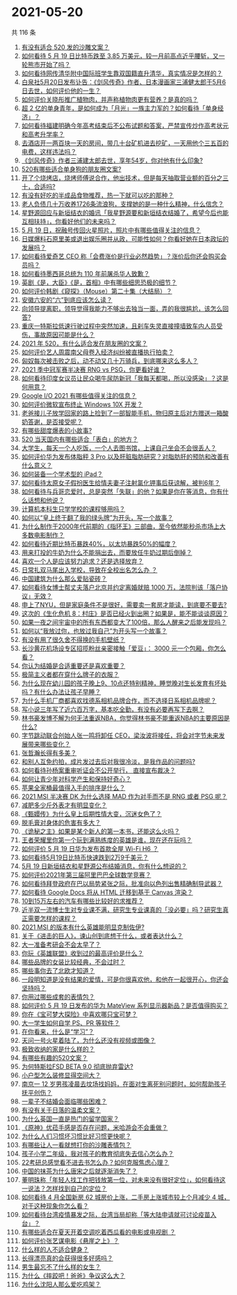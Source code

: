 # 2021-05-20

共 116 条

<!-- BEGIN -->
<!-- 最后更新时间 Thu May 20 2021 13:13:54 GMT+0800 (China Standard Time) -->

1. [有没有适合 520 发的沙雕文案？](https://www.zhihu.com/question/459974994)
2. [如何看待 5 月 19 日比特币跌至 3.85
   万美元，较一月前高点近乎腰斩，又一轮熊市开始了吗？](https://www.zhihu.com/question/460308534)
3. [如何看待网传清华附中国际班学生靠双国籍直升清华，真实情况是怎样的？](https://www.zhihu.com/question/460168268)
4. [白泉社5月20日发布讣告：《剑风传奇》作者、日本漫画家三浦健太郎于5月6日去世，如何评价他的一生？](https://www.zhihu.com/question/460444593)
5. [如何评价关晓彤推广植物肉，并声称植物肉更有营养？是真的吗？](https://www.zhihu.com/question/460278107)
6. [超 2
   亿的单身青年，是如何成为「月光」一族主力军的？如何看待「单身经济」？](https://www.zhihu.com/question/459406857)
7. [如何看待福建明确今年高考结束后不公布试题和答案，严禁宣传炒作高考状元和高考升学率？](https://www.zhihu.com/question/460191650)
8. [去酒店开一两百块一天的房间，带几十台矿机进去挖矿，一天用他个三五百的电费，这样违法吗？](https://www.zhihu.com/question/460015320)
9. [《剑风传奇》作者三浦建太郎去世，享年54岁，你对他有什么印象?](https://www.zhihu.com/question/460444895)
10. [520有哪些适合单身狗的朋友圈文案?](https://www.zhihu.com/question/395928334)
11. [开了个烧烤店，烧烤师傅说合作，他出技术，但是每天抽取营业额的百分之三十，合适吗?](https://www.zhihu.com/question/456743652)
12. [有没有好吃的半成品食物推荐，热一下就可以吃的那种？](https://www.zhihu.com/question/448200772)
13. [老人负债几十万收养1726条流浪狗，支撑她的是一种什么精神，什么信念？](https://www.zhihu.com/question/460077629)
14. [星野源回应与新垣结衣的婚讯「我星野源要和新垣结衣结婚了，希望今后也能互相扶持」，你看好他们的未来吗？](https://www.zhihu.com/question/460305511)
15. [5 月 19
    日，祝融号传回火星照片，照片中有哪些值得关注的信息？](https://www.zhihu.com/question/460335836)
16. [日媒爆料石原里美或退出娱乐圈并从政，可能性如何？你看好她在日本政坛的发展吗？](https://www.zhihu.com/question/460302496)
17. [如何看待爱奇艺 CEO
    称「会费涨价是行业必然趋势」？涨价后你还会购买会员吗？](https://www.zhihu.com/question/460286842)
18. [如何看待墨西哥总统为 110 年前屠杀华人致歉？](https://www.zhihu.com/question/460080688)
19. [英剧《是，大臣》《是，首相》中有哪些细思恐极的细节？](https://www.zhihu.com/question/299260527)
20. [如何评价韩剧《窥探》（Mouse）第二十集（大结局）？](https://www.zhihu.com/question/460208540)
21. [安徽六安的“六”到底应该怎么读？](https://www.zhihu.com/question/460251582)
22. [向领导提离职，领导觉得我能力不够出去独当一面，弄的我很尴尬，该怎么回答?](https://www.zhihu.com/question/452663695)
23. [重庆一特斯拉低速行驶过程中突然加速，且刹车失灵直接撞墙致车内人员受伤，事故原因可能是什么？](https://www.zhihu.com/question/460318919)
24. [2021 年 520，有什么适合发在朋友圈的文案？](https://www.zhihu.com/question/459045257)
25. [如何评价艺人周震南父母卷入经济纠纷被直播执行拍卖？](https://www.zhihu.com/question/460297936)
26. [匈奴每次被击败之后，动不动又几十万骑兵，到底哪来这么多人？](https://www.zhihu.com/question/459734790)
27. [2021 季中冠军赛半决赛 RNG vs PSG，你更看好谁？](https://www.zhihu.com/question/460268580)
28. [如何看待印度女议员让民众喝牛尿防新冠「我每天都喝，所以没感染」？这是何用意？](https://www.zhihu.com/question/460070125)
29. [Google I/O 2021 有哪些值得关注的信息？](https://www.zhihu.com/question/459572700)
30. [如何评价微软宣布终止 Windows 10X 开发？](https://www.zhihu.com/question/460253008)
31. [老爸接儿子放学回家的路上捡到了一部智能手机，物归原主后对方赠送一箱酸奶答谢，是否接受呢？](https://www.zhihu.com/question/459438665)
32. [有哪些甜度爆表的小故事?](https://www.zhihu.com/question/375026587)
33. [520 当天国内有哪些适合「表白」的地方？](https://www.zhihu.com/question/459935634)
34. [大学生，每天一个人吃饭，一个人去图书馆，上课自己坐会不会很丢人？](https://www.zhihu.com/question/456048288)
35. [如何评价华为发布体脂秤 3 Pro
    以及肝脏脂肪研究？对脂肪肝的预防和改善有什么意义？](https://www.zhihu.com/question/460306616)
36. [如何装备一个学术型的 iPad？](https://www.zhihu.com/question/22578656)
37. [如何看待太原女子假扮医生给情夫妻子注射氯化钾事后获谅解，被判6年？](https://www.zhihu.com/question/460225330)
38. [如何看待与兵哥恋爱时，总是突然「失联」的他？如果是你在等消息，你有什么话想和他说？](https://www.zhihu.com/question/456674587)
39. [计算机本科生只学学校的课程够用吗？](https://www.zhihu.com/question/338927645)
40. [如何以“皇上终于翻了我的绿头牌”为开头，写一个故事？](https://www.zhihu.com/question/444251691)
41. [为什么制作于2000年代前期的《指环王》三部曲，至今依然能秒杀市场上大多数电影制作？](https://www.zhihu.com/question/36509150)
42. [如何看待近期比特币暴跌40%，以太坊暴跌50%的幅度？](https://www.zhihu.com/question/460358717)
43. [用来打投的牛奶为什么不能捐出去，而要放任牛奶过期后倒掉？](https://www.zhihu.com/question/457869965)
44. [喜欢一个人是应该努力追求？还是选择放弃？](https://www.zhihu.com/question/459664603)
45. [日常扎双马尾出入学校，导致在全校出名怎么办 ？](https://www.zhihu.com/question/296691549)
46. [中国建筑为什么那么爱贴瓷砖？](https://www.zhihu.com/question/21423128)
47. [如何看待女博士帮丈夫落户北京并约定离婚就赔 1000
    万，法院判该「落户协议」无效？](https://www.zhihu.com/question/460283594)
48. [申上了NYU，但是家庭条件不是很好，需要卖一套房才能读，到底要不要去?](https://www.zhihu.com/question/366070430)
49. [这次的《生化危机
    8：村庄》是否已经火到出圈？如果是，能不能谈谈原因？](https://www.zhihu.com/question/458953377)
50. [如果一夜之间宇宙中的所有东西都变大了100倍，那么人醒来之后能发现吗？](https://www.zhihu.com/question/287131013)
51. [如何以“我放过你，也放过我自己”为开头写一个故事？](https://www.zhihu.com/question/450418421)
52. [有没有用了很久舍不得换的手机壁纸？](https://www.zhihu.com/question/305114445)
53. [长沙黄花机场设专区招揽粉丝亲密接触「爱豆」： 3000
    元一个包厢，你怎么看？](https://www.zhihu.com/question/459232379)
54. [你认为结婚是合适重要还是喜欢重要？](https://www.zhihu.com/question/454492946)
55. [极简主义者都在穿什么牌子的衣服？](https://www.zhihu.com/question/439287256)
56. [为什么现在幼儿园的孩子晚上9、10点还特别精神，睡觉晚对生长发育有坏处吗？有什么办法让孩子早睡？](https://www.zhihu.com/question/459339958)
57. [为什么手机厂商都喜欢找德系相机品牌合作，而不选择日系相机品牌呢？](https://www.zhihu.com/question/459953910)
58. [写小说三年写了近六百万字，基本吃全勤，有没有必要再写下去啊？](https://www.zhihu.com/question/436659113)
59. [林书豪发博不解为何无法重返NBA，你觉得林书豪不能重返NBA的主要原因是什么?](https://www.zhihu.com/question/460240591)
60. [字节跳动联合创始人张一鸣将卸任
    CEO，梁汝波将接任，将会对字节未来发展带来哪些变化？](https://www.zhihu.com/question/460433898)
61. [张哲瀚长得有多美？](https://www.zhihu.com/question/459064765)
62. [和别人互免约拍，成片发过去后对我很冷淡，是我作品的问题吗?](https://www.zhihu.com/question/454019532)
63. [如何看待孙杨案重审听证会不公开举行， 直接宣布裁决？](https://www.zhihu.com/question/460075107)
64. [如何让青少年对科学产生和保持好奇心？](https://www.zhihu.com/question/459949897)
65. [苹果全家桶最值得入手的排序是什么？](https://www.zhihu.com/question/453146906)
66. [2021 MSI 半决赛 DK 为什么选择 MAD 作为对手而不是 RNG 或者 PSG
    呢？](https://www.zhihu.com/question/460223247)
67. [减肥多少斤外表才有明显变化？](https://www.zhihu.com/question/370480474)
68. [《甄嬛传》为什么皇上后期性情大变，沉迷女色了？](https://www.zhihu.com/question/459465312)
69. [脱毛膏对身体的危害有多大？](https://www.zhihu.com/question/21700375)
70. [《诡秘之主》如果是某个新人的第一本书，还能这么火吗？](https://www.zhihu.com/question/431797049)
71. [王者荣耀里你第一个玩到满熟练度的英雄是谁，现在还在玩吗？](https://www.zhihu.com/question/459741677)
72. [如何评价 5 月 19 日华为发布首款全屋 Wi-Fi H6 ？](https://www.zhihu.com/question/460306867)
73. [如何看待5月19日比特币快速跌到2万9千美元？](https://www.zhihu.com/question/460304119)
74. [5月 19 日新垣结衣和星野源公布结婚消息，你有什么想说的？](https://www.zhihu.com/question/460300576)
75. [如何评价2021年第三届阿里巴巴全球数学竞赛？](https://www.zhihu.com/question/459652793)
76. [如何看待拜登政府在巴以局势紧张之际，批准向以色列出售精确制导武器？](https://www.zhihu.com/question/460005223)
77. [如何看待 Google Docs 将从 HTML 迁移到基于 Canvas
    渲染？](https://www.zhihu.com/question/459251463)
78. [10到15万左右的汽车有哪些比较好的求推荐？](https://www.zhihu.com/question/265777506)
79. [近半双一流博士生对专业课不满，研究生专业课真的「没必要」吗？研究生真正需要怎样的课程？](https://www.zhihu.com/question/460069147)
80. [2021 MSI 的版本有什么英雄能明显克制佐伊?](https://www.zhihu.com/question/460053887)
81. [关于《进击的巨人》，谏山创到底想干什么，或者表达什么？](https://www.zhihu.com/question/453504802)
82. [大一准备考研会不会太早了？](https://www.zhihu.com/question/307998976)
83. [你玩《英雄联盟》收到过的最高评价是什么？](https://www.zhihu.com/question/423618604)
84. [哪些品牌的女装比较经典，不会过时？](https://www.zhihu.com/question/26497762)
85. [哪些事你去了北欧才知道？](https://www.zhihu.com/question/313042878)
86. [一段明知道是没有结果的爱情，可是你很喜欢他，和他在一起很开心，你还会坚持吗？](https://www.zhihu.com/question/455741920)
87. [你用过哪些成套的表情包？](https://www.zhihu.com/question/309075180)
88. [如何评价 5 月 19 日发布的华为 MateView
    系列显示器新品？是否值得购买？](https://www.zhihu.com/question/460301000)
89. [你在《宝可梦大探险》中喜欢哪只宝可梦？](https://www.zhihu.com/question/459179528)
90. [大一学生如何自学 PS、PR 等软件？](https://www.zhihu.com/question/350255171)
91. [在你看来，什么是“学习”？](https://www.zhihu.com/question/20190827)
92. [天问一号火星着陆了，为什么还没有视频或图像？](https://www.zhihu.com/question/459713285)
93. [极致收纳的家是什么样的？](https://www.zhihu.com/question/331434969)
94. [有哪些有趣的520文案？](https://www.zhihu.com/question/395903926)
95. [为何特斯拉FSD BETA 9.0 彻底抛弃雷达?](https://www.zhihu.com/question/455439504)
96. [小户型怎么装修显得空间大？](https://www.zhihu.com/question/451689301)
97. [南京一 12
    岁男孩凌晨去坟场找妈妈，在面对生离死别问题时，如何帮助孩子抚平创伤？](https://www.zhihu.com/question/460220425)
98. [一辈子不结婚会面临哪些困难？](https://www.zhihu.com/question/424799240)
99. [有没有关于日落的温柔文案？](https://www.zhihu.com/question/439010021)
100. [为什么英国一直是热门的留学国家？](https://www.zhihu.com/question/458885134)
101. [《原神》优菈手感是否存在问题，米哈游会不会重做？](https://www.zhihu.com/question/460163647)
102. [为什么人们习惯坏习惯比好习惯更快呢？](https://www.zhihu.com/question/457338579)
103. [有哪些让人一看就想打你的沙雕表情包？](https://www.zhihu.com/question/457477905)
104. [孩子小学二年级，我对孩子的教育彻底失去信心怎么办？](https://www.zhihu.com/question/431447269)
105. [22考研总感觉看不进去书怎么办？如何克服焦虑心理？](https://www.zhihu.com/question/460099479)
106. [中国的抹茶为什么唐宋之后就逐渐消失了？](https://www.zhihu.com/question/22132630)
107. [董明珠称「年轻人找工作把钱放第一位，对未来没有很好定位」，如何看待这一说法？怎样找到自己的定位？](https://www.zhihu.com/question/460116131)
108. [如何看待 4 月全国新房 62 城房价上涨，二手房上涨城市较上个月减少 4
     城，对于这种现象你怎么看？](https://www.zhihu.com/question/459959827)
109. [如何看待台湾疫情暴发之际，台湾当局却称「等大陆申请就可讨论疫苗入台」？](https://www.zhihu.com/question/460171280)
110. [有哪些适合在夏天开着空调吃着西瓜看的电影或电视剧 ？](https://www.zhihu.com/question/459399449)
111. [如何评价张艺谋电影《悬崖之上》？](https://www.zhihu.com/question/451738975)
112. [什么样的人不适合健身？](https://www.zhihu.com/question/459306994)
113. [长得漂亮真的会获得很多好感吗？](https://www.zhihu.com/question/447895641)
114. [男生最忘不了什么样的女生？](https://www.zhihu.com/question/320387789)
115. [为什么《摔跤吧！爸爸》争议这么大？](https://www.zhihu.com/question/59143980)
116. [为什么沈阳人那么爱吃鸡架？](https://www.zhihu.com/question/21313944)

<!-- END -->
